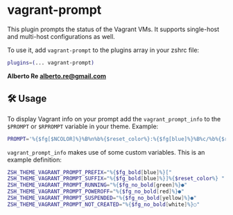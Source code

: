 # vagrant-prompt

This plugin prompts the status of the Vagrant VMs. It supports single-host and
multi-host configurations as well.

To use it, add `vagrant-prompt` to the plugins array in your zshrc file:

```zsh
plugins=(... vagrant-prompt)
```

**Alberto Re <alberto.re@gmail.com>**

## 🛠️ Usage

To display Vagrant info on your prompt add the `vagrant_prompt_info` to the
`$PROMPT` or `$RPROMPT` variable in your theme. Example:

```zsh
PROMPT='%{$fg[$NCOLOR]%}%B%n%b%{$reset_color%}:%{$fg[blue]%}%B%c/%b%{$reset_color%} $(vagrant_prompt_info)$(svn_prompt_info)$(git_prompt_info)%(!.#.$) '
```

`vagrant_prompt_info` makes use of some custom variables. This is an example
definition:

```zsh
ZSH_THEME_VAGRANT_PROMPT_PREFIX="%{$fg_bold[blue]%}["
ZSH_THEME_VAGRANT_PROMPT_SUFFIX="%{$fg_bold[blue]%}]%{$reset_color%} "
ZSH_THEME_VAGRANT_PROMPT_RUNNING="%{$fg_no_bold[green]%}●"
ZSH_THEME_VAGRANT_PROMPT_POWEROFF="%{$fg_no_bold[red]%}●"
ZSH_THEME_VAGRANT_PROMPT_SUSPENDED="%{$fg_no_bold[yellow]%}●"
ZSH_THEME_VAGRANT_PROMPT_NOT_CREATED="%{$fg_no_bold[white]%}○"
```
